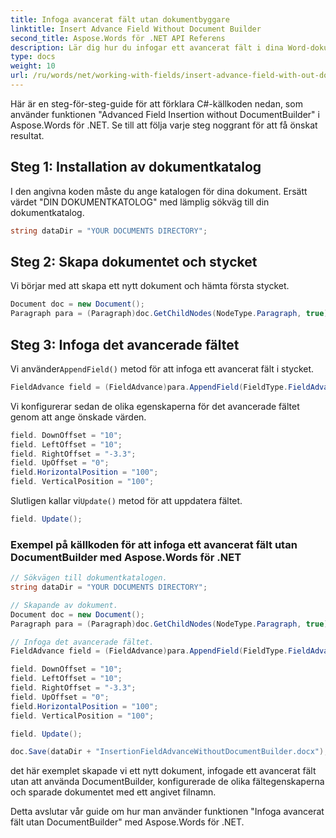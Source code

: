 ```yaml
---
title: Infoga avancerat fält utan dokumentbyggare
linktitle: Insert Advance Field Without Document Builder
second_title: Aspose.Words för .NET API Referens
description: Lär dig hur du infogar ett avancerat fält i dina Word-dokument med Aspose.Words för .NET.
type: docs
weight: 10
url: /ru/words/net/working-with-fields/insert-advance-field-with-out-document-builder/
---
```


Här är en steg-för-steg-guide för att förklara C#-källkoden nedan, som använder funktionen "Advanced Field Insertion without DocumentBuilder" i Aspose.Words för .NET. Se till att följa varje steg noggrant för att få önskat resultat.

## Steg 1: Installation av dokumentkatalog

I den angivna koden måste du ange katalogen för dina dokument. Ersätt värdet "DIN DOKUMENTKATOLOG" med lämplig sökväg till din dokumentkatalog.

```csharp
string dataDir = "YOUR DOCUMENTS DIRECTORY";
```

## Steg 2: Skapa dokumentet och stycket

Vi börjar med att skapa ett nytt dokument och hämta första stycket.

```csharp
Document doc = new Document();
Paragraph para = (Paragraph)doc.GetChildNodes(NodeType.Paragraph, true)[0];
```

## Steg 3: Infoga det avancerade fältet

 Vi använder`AppendField()` metod för att infoga ett avancerat fält i stycket.

```csharp
FieldAdvance field = (FieldAdvance)para.AppendField(FieldType.FieldAdvance, false);
```

Vi konfigurerar sedan de olika egenskaperna för det avancerade fältet genom att ange önskade värden.

```csharp
field. DownOffset = "10";
field. LeftOffset = "10";
field. RightOffset = "-3.3";
field. UpOffset = "0";
field.HorizontalPosition = "100";
field. VerticalPosition = "100";
```

 Slutligen kallar vi`Update()` metod för att uppdatera fältet.

```csharp
field. Update();
```

### Exempel på källkoden för att infoga ett avancerat fält utan DocumentBuilder med Aspose.Words för .NET

```csharp
// Sökvägen till dokumentkatalogen.
string dataDir = "YOUR DOCUMENTS DIRECTORY";

// Skapande av dokument.
Document doc = new Document();
Paragraph para = (Paragraph)doc.GetChildNodes(NodeType.Paragraph, true)[0];

// Infoga det avancerade fältet.
FieldAdvance field = (FieldAdvance)para.AppendField(FieldType.FieldAdvance, false);

field. DownOffset = "10";
field. LeftOffset = "10";
field. RightOffset = "-3.3";
field. UpOffset = "0";
field.HorizontalPosition = "100";
field. VerticalPosition = "100";

field. Update();

doc.Save(dataDir + "InsertionFieldAdvanceWithoutDocumentBuilder.docx");
```

det här exemplet skapade vi ett nytt dokument, infogade ett avancerat fält utan att använda DocumentBuilder, konfigurerade de olika fältegenskaperna och sparade dokumentet med ett angivet filnamn.

Detta avslutar vår guide om hur man använder funktionen "Infoga avancerat fält utan DocumentBuilder" med Aspose.Words för .NET.

